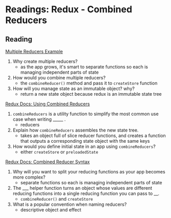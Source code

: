 Readings: Redux - Combined Reducers
===================================

Reading
-------

[Multiple Reducers Example](https://www.youtube.com/watch?v=gBER4Or86hE)

1. Why create multiple reducers?
    * as the app grows, it's smart to separate functions so each is managing independent parts of state
2. How would you combine multiple reducers?
    * the `combineReducer()` method and pass it to `createStore` function
3. How will you manage state as an immutable object? why?
    * return a new state object because redux is an immutable state tree

[Redux Docs: Using Combined Reducers](https://redux.js.org/recipes/structuring-reducers/using-combinereducers/)

1. `combineReducers` is a utility function to simplify the most common use case when writing _____ .
    * reducers
2. Explain how `combineReducers` assembles the new state tree.
    * takes an object full of slice reducer functions, and creates a function that outputs a corresponding state object with the same keys
3. How would you define initial state in an app using `combineReducers`?
    * either `createStore` or `preloadedState`

[Redux Docs: Combined Reducer Syntax](https://redux.js.org/api/combinereducers/)

1. Why will you want to split your reducing functions as your app becomes more complex?
    * separate functions so each is managing independent parts of state
2. The ___ helper function turns an object whose values are different reducing functions into a single reducing function you can pass to __.
    * `combineReducer()` and `createStore`
3. What is a popular convention when naming reducers?
    * descriptive object and effect
